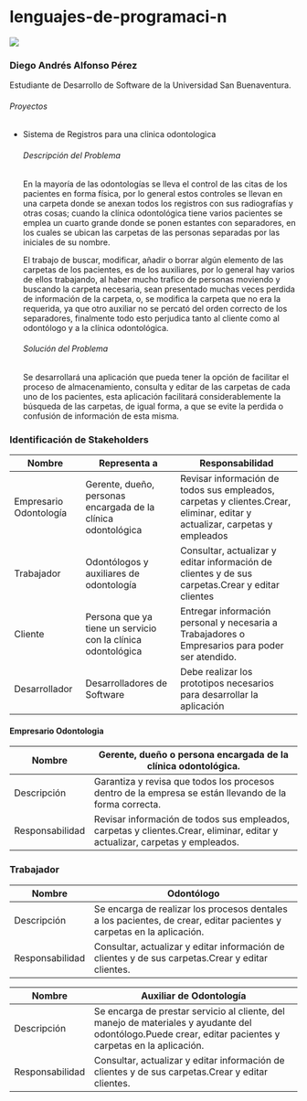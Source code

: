 # lenguajes-de-programaci-n
![](https://pbs.twimg.com/profile_images/1161360904451231745/BS-PW5nG_400x400.jpg)

### Diego Andrés Alfonso Pérez
Estudiante de Desarrollo de Software de la Universidad San Buenaventura.

###### Proyectos
- Sistema de Registros para una clinica odontologica
	###### Descripción del Problema
	En la mayoría de las odontologías se lleva el control de las citas de los pacientes en forma física, por lo general estos controles se llevan en una carpeta donde se anexan todos los registros con sus radiografías y otras cosas; cuando la clínica odontológica tiene varios pacientes se emplea un cuarto grande donde se ponen estantes con separadores, en los cuales se ubican las carpetas de las personas separadas por las iniciales de su nombre.

	El trabajo de buscar, modificar, añadir o borrar algún elemento de las carpetas de los pacientes, es de los auxiliares, por lo general hay varios de ellos trabajando, al haber mucho trafico de personas moviendo y buscando la carpeta necesaria, sean presentado muchas veces perdida de información de la carpeta, o, se modifica la carpeta que no era la requerida, ya que otro auxiliar no se percató del orden correcto de los separadores, finalmente todo esto perjudica tanto al cliente como al odontólogo y a la clínica odontológica.
	###### Solución del Problema
	Se desarrollará una aplicación que pueda tener la opción de facilitar el proceso de almacenamiento, consulta y editar de las carpetas de cada uno de los pacientes, esta aplicación facilitará considerablemente la búsqueda de las carpetas, de igual forma, a que se evite la perdida o confusión de información de esta misma.

### Identificación de Stakeholders

| Nombre | Representa a | Responsabilidad | 
| ------ | ------ | ------ |
| Empresario Odontología | Gerente, dueño, personas encargada de la clínica odontológica  |Revisar información de todos sus empleados, carpetas y clientes.Crear, eliminar, editar y actualizar, carpetas y empleados |
| Trabajador | Odontólogos y auxiliares de odontología | Consultar, actualizar y editar información de clientes y de sus carpetas.Crear y editar clientes |
| Cliente | Persona que ya tiene un servicio con la clínica odontológica  | Entregar información personal y necesaria a Trabajadores o Empresarios para poder ser atendido.|
| Desarrollador | Desarrolladores de Software | Debe realizar los prototipos necesarios para desarrollar la aplicación |

#### Empresario Odontologia

| Nombre | Gerente, dueño o persona encargada de la clínica odontológica. | 
| ------ | ------ | 
| Descripción | Garantiza y revisa que todos los procesos dentro de la empresa se están llevando de la forma correcta.|
| Responsabilidad | Revisar información de todos sus empleados, carpetas y clientes.Crear, eliminar, editar y actualizar, carpetas y empleados.|

### Trabajador

| Nombre | Odontólogo | 
| ------ | ------ | 
| Descripción | Se encarga de realizar los procesos dentales a los pacientes, de crear, editar pacientes y carpetas en la aplicación.|
| Responsabilidad | Consultar, actualizar y editar información de clientes y de sus carpetas.Crear y editar clientes.|


| Nombre | Auxiliar de Odontología | 
| ------ | ------ | 
| Descripción | Se encarga de prestar servicio al cliente, del manejo de materiales y ayudante del odontólogo.Puede crear, editar pacientes y carpetas en la aplicación. |
| Responsabilidad | Consultar, actualizar y editar información de clientes y de sus carpetas.Crear y editar clientes.|

